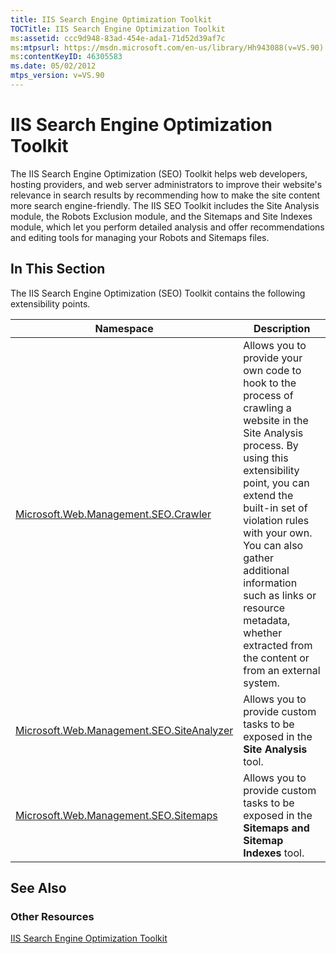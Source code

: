 ```yaml
---
title: IIS Search Engine Optimization Toolkit
TOCTitle: IIS Search Engine Optimization Toolkit
ms:assetid: ccc9d948-83ad-454e-ada1-71d52d39af7c
ms:mtpsurl: https://msdn.microsoft.com/en-us/library/Hh943088(v=VS.90)
ms:contentKeyID: 46305583
ms.date: 05/02/2012
mtps_version: v=VS.90
---
```


# IIS Search Engine Optimization Toolkit

The IIS Search Engine Optimization (SEO) Toolkit helps web developers, hosting providers, and web server administrators to improve their website's relevance in search results by recommending how to make the site content more search engine-friendly. The IIS SEO Toolkit includes the Site Analysis module, the Robots Exclusion module, and the Sitemaps and Site Indexes module, which let you perform detailed analysis and offer recommendations and editing tools for managing your Robots and Sitemaps files.

## In This Section

The IIS Search Engine Optimization (SEO) Toolkit contains the following extensibility points.

|Namespace|Description|
|--- |--- |
|[Microsoft.Web.Management.SEO.Crawler](https://msdn.microsoft.com/library/ee690537)|Allows you to provide your own code to hook to the process of crawling a website in the Site Analysis process. By using this extensibility point, you can extend the built-in set of violation rules with your own. You can also gather additional information such as links or resource metadata, whether extracted from the content or from an external system.|
|[Microsoft.Web.Management.SEO.SiteAnalyzer](https://msdn.microsoft.com/library/microsoft.web.management.seo.siteanalyzer)|Allows you to provide custom tasks to be exposed in the **Site Analysis** tool.|
|[Microsoft.Web.Management.SEO.Sitemaps](https://msdn.microsoft.com/library/microsoft.web.management.seo.sitemaps)|Allows you to provide custom tasks to be exposed in the **Sitemaps and Sitemap Indexes** tool.|


## See Also

### Other Resources

[IIS Search Engine Optimization Toolkit](http://go.microsoft.com/fwlink/?linkid=247901)

